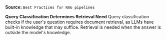 **Source:** `Best Practices for RAG pipelines`

**Query Classification Determines Retrieval Need**
Query classification checks if the user's question requires document retrieval, as LLMs have built-in knowledge that may suffice. Retrieval is needed when the answer is outside the model's knowledge.
